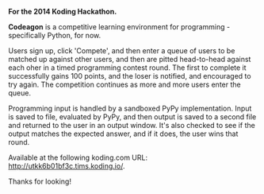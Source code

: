 <strong>For the 2014 Koding Hackathon. </strong>

<strong>Codeagon</strong> is a competitive learning environment for programming - specifically Python, for now.

Users sign up, click 'Compete', and then enter a queue of users to be matched up against other users, and then are pitted head-to-head against each oher in a timed programming contest round. The first to complete it successfully gains 100 points, and the loser is notified, and encouraged to try again. The competition continues as more and more users enter the queue.

Programming input is handled by a sandboxed PyPy implementation. Input is saved to file, evaluated by PyPy, and then output is saved to a second file and returned to the user in an output window. It's also checked to see if the output matches the expected answer, and if it does, the user wins that round.

Available at the following koding.com URL: http://utkk6b01bf3c.tims.koding.io/.

Thanks for looking!
